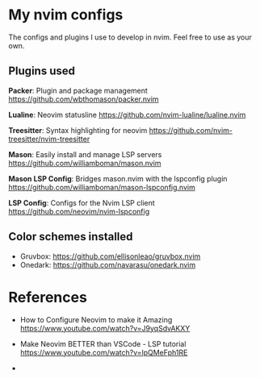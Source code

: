 # My nvim configs

The configs and plugins I use to develop in nvim.
Feel free to use as your own.

## Plugins used

__Packer__: Plugin and package management
https://github.com/wbthomason/packer.nvim

__Lualine__: Neovim statusline
https://github.com/nvim-lualine/lualine.nvim

__Treesitter__: Syntax highlighting for neovim
https://github.com/nvim-treesitter/nvim-treesitter

__Mason__: Easily install and manage LSP servers
https://github.com/williamboman/mason.nvim

__Mason LSP Config__: Bridges mason.nvim with the lspconfig plugin
https://github.com/williamboman/mason-lspconfig.nvim

__LSP Config__: Configs for the Nvim LSP client
https://github.com/neovim/nvim-lspconfig

## Color schemes installed
- Gruvbox: https://github.com/ellisonleao/gruvbox.nvim
- Onedark: https://github.com/navarasu/onedark.nvim

# References

- How to Configure Neovim to make it Amazing
  https://www.youtube.com/watch?v=J9yqSdvAKXY

- Make Neovim BETTER than VSCode - LSP tutorial
  https://www.youtube.com/watch?v=lpQMeFph1RE

- 
